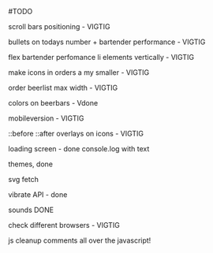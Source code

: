 #TODO

scroll bars positioning - VIGTIG

bullets on todays number + bartender performance - VIGTIG

flex bartender perfomance li elements vertically - VIGTIG

make icons in orders a my smaller - VIGTIG

order beerlist max width - VIGTIG

colors on beerbars - Vdone

mobileversion - VIGTIG

::before ::after overlays on icons - VIGTIG

loading screen - done
console.log with text

themes, done

svg fetch

vibrate API - done

sounds DONE

check different browsers - VIGTIG

js cleanup
comments all over the javascript!
